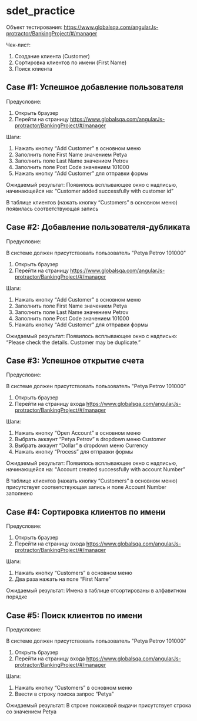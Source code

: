 # sdet_practice

Объект тестирования:
https://www.globalsqa.com/angularJs-protractor/BankingProject/#/manager

Чек-лист:
1. Создание клиента (Customer)
2. Сортировка клиентов по имени (First Name)
3. Поиск клиента

## Case #1: Успешное добавление пользователя
Предусловие:
1. Открыть браузер
2. Перейти на страницу https://www.globalsqa.com/angularJs-protractor/BankingProject/#/manager

Шаги:
1. Нажать кнопку “Add Customer” в основном меню
2. Заполнить поле  First Name значением Petya
3. Заполнить поле Last Name значением Petrov
4. Заполнить поле Post Code значением 101000
5. Нажать кнопку  “Add Customer” для отправки формы

Ожидаемый результат:
Появилось всплывающее окно с надписью, начинающейся на: “Customer added successfully with customer id”

В таблице клиентов (нажать кнопку “Customers” в основном меню) появилась соответствующая запись


## Case #2: Добавление пользователя-дубликата
Предусловие:

В системе должен присутствовать пользователь "Petya Petrov 101000"
1. Открыть браузер
2. Перейти на страницу https://www.globalsqa.com/angularJs-protractor/BankingProject/#/manager

Шаги:
1. Нажать кнопку “Add Customer” в основном меню
2. Заполнить поле  First Name значением Petya
3. Заполнить поле Last Name значением Petrov
4. Заполнить поле Post Code значением 101000
5. Нажать кнопку  “Add Customer” для отправки формы


Ожидаемый результат:
Появилось всплывающее окно с надписью: “Please check the details. Customer may be duplicate.”

## Case #3: Успешное открытие счета
Предусловие:

В системе должен присутствовать пользователь "Petya Petrov 101000"
1. Открыть браузер
2. Перейти на страницу входа https://www.globalsqa.com/angularJs-protractor/BankingProject/#/manager

Шаги:
1. Нажать кнопку “Open Account” в основном меню
2. Выбрать аккаунт “Petya Petrov” в dropdown меню Customer
3. Выбрать аккаунт “Dollar” в dropdown меню Currency
4. Нажать кнопку  “Process” для отправки формы

Ожидаемый результат:
Появилось всплывающее окно с надписью, начинающейся на: “Account created successfully with account Number”

В таблице клиентов (нажать кнопку “Customers” в основном меню) присутствует соответствующая запись и поле Account Number заполнено

## Case #4: Сортировка клиентов по имени
Предусловие:
1. Открыть браузер
2. Перейти на страницу входа https://www.globalsqa.com/angularJs-protractor/BankingProject/#/manager

Шаги:
1. Нажать кнопку “Customers” в основном меню
2. Два раза нажать на поле “First Name”

Ожидаемый результат:
Имена в таблице отсортированы в алфавитном порядке

## Case #5: Поиск клиентов по имени
Предусловие:

В системе должен присутствовать пользователь "Petya Petrov 101000"
1. Открыть браузер
2. Перейти на страницу входа https://www.globalsqa.com/angularJs-protractor/BankingProject/#/manager

Шаги:
1. Нажать кнопку “Customers” в основном меню
4. Ввести в строку поиска запрос “Petya”

Ожидаемый результат:
В строке поисковой выдачи присутствует строка со значением Petya

